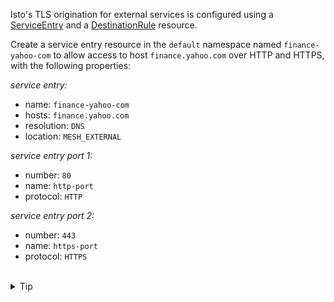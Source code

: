 Isto's TLS origination for external services is configured using
a [ServiceEntry](https://istio.io/latest/docs/reference/config/networking/service-entry/#ServiceEntry)
and a [DestinationRule](https://istio.io/latest/docs/reference/config/networking/destination-rule/)
resource.

Create a service entry resource in the `default` namespace named `finance-yahoo-com` to allow
access to host `finance.yahoo.com` over HTTP and HTTPS, with the following properties:

*service entry:*
- name: `finance-yahoo-com`
- hosts: `finance.yahoo.com`
- resolution: `DNS`
- location: `MESH_EXTERNAL`

*service entry port 1:*
- number: `80`
- name: `http-port`
- protocol: `HTTP`

*service entry port 2:*
- number: `443`
- name: `https-port`
- protocol: `HTTPS`


<br>
<details><summary>Tip</summary>

```plain
apiVersion: networking.istio.io/v1alpha3
kind: ServiceEntry
metadata:
  name: // TODO
spec:
  hosts:
  - // TODO
  ports:
  - number: // TODO
    name: // TODO
    protocol: // TODO
  - number: // TODO
    name: // TODO
    protocol: // TODO
  resolution: // TODO
  location: // TODO
```{{copy}}
</details>

<br>
<details><summary>Solution</summary>

```plain
apiVersion: networking.istio.io/v1alpha3
kind: ServiceEntry
metadata:
  name: finance-yahoo-com
spec:
  hosts:
  - finance.yahoo.com
  ports:
  - number: 80
    name: http-port
    protocol: HTTP
  - number: 443
    name: https-port
    protocol: HTTPS
  resolution: DNS
  location: MESH_EXTERNAL
```{{copy}}
</details>
